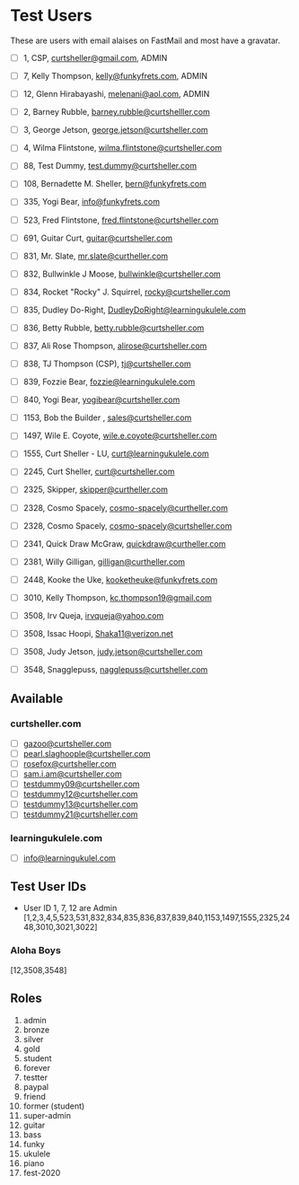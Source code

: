 # Test Users

These are users with email alaises on FastMail and most have a gravatar.


- [ ] 1, CSP, curtsheller@gmail.com, ADMIN
- [ ] 7, Kelly Thompson, kelly@funkyfrets.com, ADMIN
- [ ] 12, Glenn Hirabayashi, melenani@aol.com, ADMIN


- [ ] 2, Barney Rubble, barney.rubble@curtshelller.com
- [ ] 3, George Jetson, george.jetson@curtsheller.com
- [ ] 4, Wilma Flintstone, wilma.flintstone@curtsheller.com
- [ ] 88, Test Dummy, test.dummy@curtsheller.com
- [ ] 108, Bernadette M. Sheller, bern@funkyfrets.com
- [ ] 335, Yogi Bear, info@funkyfrets.com
- [ ] 523, Fred Flintstone, fred.flintstone@curtsheller.com
- [ ] 691, Guitar Curt, guitar@curtsheller.com
- [ ] 831, Mr. Slate, mr.slate@curtheller.com
- [ ] 832, Bullwinkle J Moose, bullwinkle@curtsheller.com
- [ ] 834, Rocket "Rocky" J. Squirrel, rocky@curtsheller.com
- [ ] 835, Dudley Do-Right, DudleyDoRight@learningukulele.com
- [ ] 836, Betty Rubble, betty.rubble@curtsheller.com
- [ ] 837, Ali Rose Thompson, alirose@curtsheller.com
- [ ] 838, TJ Thompson (CSP), tj@curtsheller.com
- [ ] 839, Fozzie Bear, fozzie@learningukulele.com
- [ ] 840, Yogi Bear, yogibear@curtsheller.com
- [ ] 1153, Bob the Builder , sales@curtsheller.com
- [ ] 1497, Wile E. Coyote, wile.e.coyote@curtsheller.com
- [ ] 1555, Curt Sheller - LU, curt@learningukulele.com
- [ ] 2245, Curt Sheller, curt@curtsheller.com
- [ ] 2325, Skipper, skipper@curtheller.com
- [ ] 2328, Cosmo Spacely, cosmo-spacely@curtheller.com
- [ ] 2328, Cosmo Spacely, cosmo-spacely@curtsheller.com
- [ ] 2341, Quick Draw McGraw, quickdraw@curtheller.com
- [ ] 2381, Willy Gilligan, gilligan@curtheller.com
- [ ] 2448, Kooke the Uke, kooketheuke@funkyfrets.com
- [ ] 3010, Kelly Thompson, kc.thompson19@gmail.com
- [ ] 3508, Irv Queja, irvqueja@yahoo.com
- [ ] 3508, Issac Hoopi, Shaka11@verizon.net
- [ ] 3508, Judy Jetson, judy.jetson@curtsheller.com
- [ ] 3548, Snagglepuss, nagglepuss@curtsheller.com

## Available
### curtsheller.com
- [ ] gazoo@curtsheller.com
- [ ] pearl.slaghoople@curtsheller.com
- [ ] rosefox@curtsheller.com
- [ ] sam.i.am@curtsheller.com
- [ ] testdummy09@curtsheller.com
- [ ] testdummy12@curtsheller.com
- [ ] testdummy13@curtsheller.com
- [ ] testdummy21@curtsheller.com

### learningukulele.com
- [ ]  info@learningukulel.com

## Test User IDs
- User ID 1, 7, 12 are Admin
[1,2,3,4,5,523,531,832,834,835,836,837,839,840,1153,1497,1555,2325,2448,3010,3021,3022]

### Aloha Boys
[12,3508,3548]

## Roles
1. admin
2. bronze
3. silver
4. gold
5. student
6. forever
7. testter
8. paypal
9. friend
10. former (student)
11. super-admin
12. guitar
13. bass
14. funky
15. ukulele
16. piano
17. fest-2020